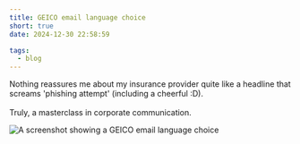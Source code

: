 ```yaml
---
title: GEICO email language choice
short: true
date: 2024-12-30 22:58:59

tags:
  - blog
---
```


Nothing reassures me about my insurance provider quite like a headline that screams 'phishing attempt' (including a cheerful :D).<br/><br/>Truly, a masterclass in corporate communication.

![A screenshot showing a GEICO email language choice](/2024/12/30/GEICO-email-language-choice/GEICO:DDDDDDDD.jpg)
